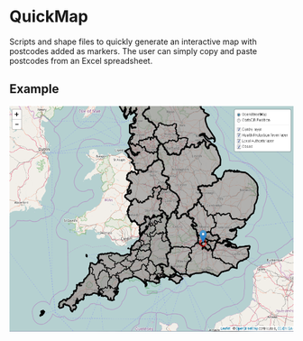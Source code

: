 # QuickMap

Scripts and shape files to quickly generate an interactive map with postcodes added as markers. The user can simply copy and paste postcodes from an Excel spreadsheet.   

## Example 

<img src="https://github.com/DanielGardiner/QuickMap/blob/master/README%20IMAGES/quickmap_ex1.png" width="800" height="400" />
